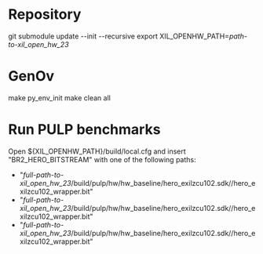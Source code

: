 # Repository
git submodule update --init --recursive
export XIL_OPENHW_PATH=*path-to-xil_open_hw_23*

# GenOv
make py_env_init
make clean all

# Run PULP benchmarks
Open ${XIL_OPENHW_PATH}/build/local.cfg and insert "BR2_HERO_BITSTREAM" with one of the following paths:

- "*full-path-to-xil_open_hw_23*/build/pulp/hw/hw_baseline/hero_exilzcu102.sdk//hero_exilzcu102_wrapper.bit"
- "*full-path-to-xil_open_hw_23*/build/pulp/hw/hw_baseline/hero_exilzcu102.sdk//hero_exilzcu102_wrapper.bit"
- "*full-path-to-xil_open_hw_23*/build/pulp/hw/hw_baseline/hero_exilzcu102.sdk//hero_exilzcu102_wrapper.bit"